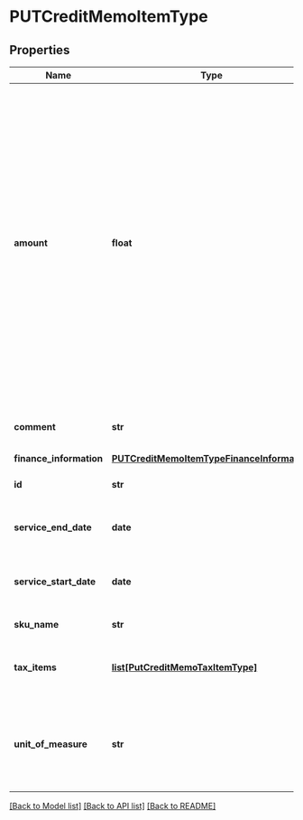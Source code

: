 # PUTCreditMemoItemType

## Properties
Name | Type | Description | Notes
------------ | ------------- | ------------- | -------------
**amount** | **float** | The amount of the credit memo item. For tax-inclusive credit memo items, the amount indicates the credit memo item amount including tax. For tax-exclusive credit memo items, the amount indicates the credit memo item amount excluding tax  | [optional] 
**comment** | **str** | Comments about the credit memo item.  | [optional] 
**finance_information** | [**PUTCreditMemoItemTypeFinanceInformation**](PUTCreditMemoItemTypeFinanceInformation.md) |  | [optional] 
**id** | **str** | The ID of the credit memo item.  | 
**service_end_date** | **date** | The service end date of the credit memo item.  | [optional] 
**service_start_date** | **date** | The service start date of the credit memo item.  | [optional] 
**sku_name** | **str** | The name of the SKU.  | [optional] 
**tax_items** | [**list[PutCreditMemoTaxItemType]**](PutCreditMemoTaxItemType.md) | Container for credit memo taxation items.  | [optional] 
**unit_of_measure** | **str** | The definable unit that you measure when determining charges.  | [optional] 

[[Back to Model list]](../README.md#documentation-for-models) [[Back to API list]](../README.md#documentation-for-api-endpoints) [[Back to README]](../README.md)


